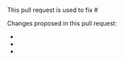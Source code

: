 This pull request is used to fix #

[comment]: <> (If the issue for this pull request haven't existed yet, please create the issue first)

Changes proposed in this pull request:

- 
- 
- 
